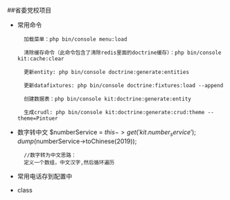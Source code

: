 ##省委党校项目

- 常用命令

        加载菜单：php bin/console menu:load
        
        清除缓存命令（此命令包含了清除redis里面的doctrine缓存）：php bin/console kit:cache:clear
        
        更新entity: php bin/console doctrine:generate:entities
        
        更新datafixtures: php bin/console doctrine:fixtures:load --append
        
        创建数据表：php bin/console kit:doctrine:generate:entity
        
        生成crudl: php bin/console kit:doctrine:generate:crud:theme --theme=Pintuer     
        
- 数字转中文
        $numberService = $this->get('kit.number_service');
        dump($numberService->toChinese(2019));
        
        //数字转为中文思路：
        定义一个数组，中文汉字,然后循环遍历
        
- 常用电话存到配置中
        
- class     

